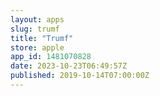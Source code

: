 ```yaml
---
layout: apps
slug: trumf
title: "Trumf"
store: apple
app_id: 1481070828
date: 2023-10-23T06:49:57Z
published: 2019-10-14T07:00:00Z
---
```

